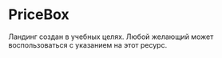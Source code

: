 # PriceBox
Ландинг создан в учебных целях. Любой желающий может воспользоваться с указанием на этот ресурс.
